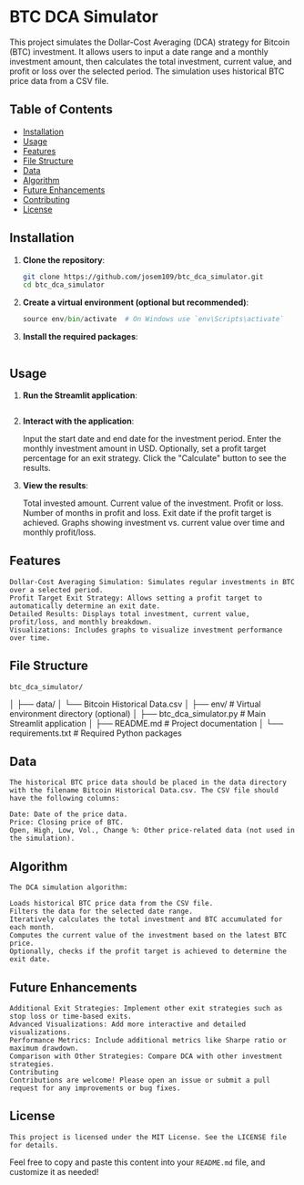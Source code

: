 # BTC DCA Simulator

This project simulates the Dollar-Cost Averaging (DCA) strategy for Bitcoin (BTC) investment. It allows users to input a date range and a monthly investment amount, then calculates the total investment, current value, and profit or loss over the selected period. The simulation uses historical BTC price data from a CSV file.

## Table of Contents

- [Installation](#installation)
- [Usage](#usage)
- [Features](#features)
- [File Structure](#file-structure)
- [Data](#data)
- [Algorithm](#algorithm)
- [Future Enhancements](#future-enhancements)
- [Contributing](#contributing)
- [License](#license)

## Installation

1. **Clone the repository**:

   ```bash
   git clone https://github.com/josem109/btc_dca_simulator.git
   cd btc_dca_simulator

   ```

2. **Create a virtual environment (optional but recommended)**:

   ```python -m venv env
   source env/bin/activate  # On Windows use `env\Scripts\activate`

   ```

3. **Install the required packages**:

   ```pip install -r requirements.txt

   ```

## Usage

1. **Run the Streamlit application**:

   ```streamlit run btc_dca_simulator.py

   ```

2. **Interact with the application**:

   Input the start date and end date for the investment period.
   Enter the monthly investment amount in USD.
   Optionally, set a profit target percentage for an exit strategy.
   Click the "Calculate" button to see the results.

3. **View the results**:

   Total invested amount.
   Current value of the investment.
   Profit or loss.
   Number of months in profit and loss.
   Exit date if the profit target is achieved.
   Graphs showing investment vs. current value over time and monthly profit/loss.

## Features

    Dollar-Cost Averaging Simulation: Simulates regular investments in BTC over a selected period.
    Profit Target Exit Strategy: Allows setting a profit target to automatically determine an exit date.
    Detailed Results: Displays total investment, current value, profit/loss, and monthly breakdown.
    Visualizations: Includes graphs to visualize investment performance over time.

## File Structure

    btc_dca_simulator/

│
├── data/
│ └── Bitcoin Historical Data.csv
│
├── env/ # Virtual environment directory (optional)
│
├── btc_dca_simulator.py # Main Streamlit application
│
├── README.md # Project documentation
│
└── requirements.txt # Required Python packages

## Data

    The historical BTC price data should be placed in the data directory with the filename Bitcoin Historical Data.csv. The CSV file should have the following columns:

    Date: Date of the price data.
    Price: Closing price of BTC.
    Open, High, Low, Vol., Change %: Other price-related data (not used in the simulation).

## Algorithm

    The DCA simulation algorithm:

    Loads historical BTC price data from the CSV file.
    Filters the data for the selected date range.
    Iteratively calculates the total investment and BTC accumulated for each month.
    Computes the current value of the investment based on the latest BTC price.
    Optionally, checks if the profit target is achieved to determine the exit date.

## Future Enhancements

    Additional Exit Strategies: Implement other exit strategies such as stop loss or time-based exits.
    Advanced Visualizations: Add more interactive and detailed visualizations.
    Performance Metrics: Include additional metrics like Sharpe ratio or maximum drawdown.
    Comparison with Other Strategies: Compare DCA with other investment strategies.
    Contributing
    Contributions are welcome! Please open an issue or submit a pull request for any improvements or bug fixes.

## License

    This project is licensed under the MIT License. See the LICENSE file for details.

Feel free to copy and paste this content into your `README.md` file, and customize it as needed!
